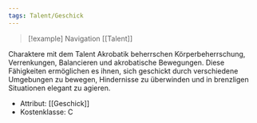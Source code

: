 ```yaml
---
tags: Talent/Geschick
---
```

> [!example] Navigation 
>  [[Talent]]

Charaktere mit dem Talent Akrobatik beherrschen Körperbeherrschung, Verrenkungen, Balancieren und akrobatische Bewegungen. Diese Fähigkeiten ermöglichen es ihnen, sich geschickt durch verschiedene Umgebungen zu bewegen, Hindernisse zu überwinden und in brenzligen Situationen elegant zu agieren.

- Attribut: [[Geschick]]
- Kostenklasse: C